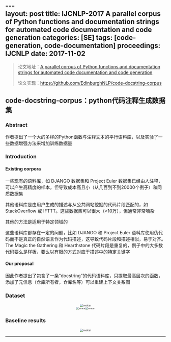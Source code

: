 ---\
layout: post
title: IJCNLP-2017 A parallel corpus of Python functions and documentation strings for automated code documentation and code generation
categories: [SE]
tags: [code-generation, code-documentation]
proceedings: IJCNLP
date: 2017-11-02
---

> 论文地址：[A parallel corpus of Python functions and documentation strings for automated code documentation and code generation](https://aclanthology.org/I17-2053/)
>
> 论文实现：<https://github.com/EdinburghNLP/code-docstring-corpus>

## code-docstring-corpus：python代码注释生成数据集

### Abstract

作者提出了一个大的多样的Python函数与注释文本的平行语料库，以及实验了一些数据增强方法来增加训练数据量

### Introduction

#### Existing corpora

一些现有的语料库，如 DJANGO 数据集和 Project Euler 数据集已经由人注释，可以产生高精度的样本，但导致成本高且小（从几百到不到20000个例子）和同质数据集

其他语料库是由用户生成的描述与从公共网站挖掘的代码片段匹配的，如 StackOverflow 或 IFTTT。这些数据集可以很大（>10万），但通常非常嘈杂

其他的方法是适用于特定领域的

这些语料库都存在一定的问题，比如 DJANGO 和 Project Euler 语料库使用伪代码而不是真正的自然语言作为代码描述，这导致代码片段和描述相似，易于对齐。The Magic the Gathering 和 Hearthstone 代码片段是重复的，例子中的大多数代码要么是样板，要么以有限的方式对应于描述中的特定关键字

#### Our proposal

因此作者提出了包含了一条“docstring”的代码语料库，只提取最高层次的函数，添加了元信息（仓库所有者，仓库名等）可以重建上下文关系图

### Dataset

<div align="center" style="float:center"><img src="https://blog-img-1259433191.cos.ap-shanghai.myqcloud.com/code-docstring-corpus/fig1.png" alt="avatar" style="zoom:60%;" /></div>

<div align="center" style="float:center"><img src="https://blog-img-1259433191.cos.ap-shanghai.myqcloud.com/code-docstring-corpus/tab1.png" alt="avatar" style="zoom:50%;" /><img src="https://blog-img-1259433191.cos.ap-shanghai.myqcloud.com/code-docstring-corpus/tab2.png" alt="avatar" style="zoom:50%;" /></div>

### Baseline results

<div align="center" style="float:center"><img src="https://blog-img-1259433191.cos.ap-shanghai.myqcloud.com/code-docstring-corpus/tab3.png" alt="avatar" style="zoom:60%;" /></div>


<HR align=left color=#987cb9 SIZE=1>

